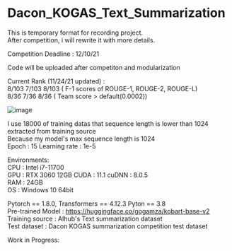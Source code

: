 # Dacon_KOGAS_Text_Summarization   
   
This is temporary format for recording project.   
After competition, i will rewrite it with more details.   

Competition Deadline : 12/10/21   
   
Code will be uploaded after competiton and modularization      
   
Current Rank (11/24/21 updated) :    
8/103 7/103 8/103 ( F-1 scores of ROUGE-1, ROUGE-2, ROUGE-L)   
8/36 7/36 8/36 ( Team score > default(0.0002))   
   
![image](https://user-images.githubusercontent.com/28786204/143210805-d913edc8-0723-4de8-8f73-55dc32b95012.png)   
   
I use 18000 of training datas that sequence length is lower than 1024 extracted from training source   
Because my model's max sequence length is 1024   
Epoch : 15  Learning rate : 1e-5   
   
   
Environments:   
CPU : Intel i7-11700   
GPU : RTX 3060 12GB   CUDA : 11.1   cuDNN : 8.0.5   
RAM : 24GB   
OS : Windows 10 64bit   
   
Pytorch == 1.8.0, Transformers == 4.12.3 Pyton == 3.8   
Pre-trained Model : https://huggingface.co/gogamza/kobart-base-v2   
Training source : AIhub's Text summarization dataset   
Test dataset : Dacon KOGAS summarization competition test dataset   
   
Work in Progress:   

